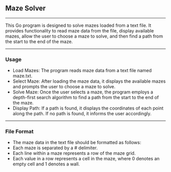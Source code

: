 ## Maze Solver
----
This Go program is designed to solve mazes loaded from a text file. It provides functionality to read maze data from the file, display available mazes, allow the user to choose a maze to solve, and then find a path from the start to the end of the maze.

----
### Usage
 - Load Mazes: The program reads maze data from a text file named maze.txt.
 - Select Maze: After loading the maze data, it displays the available mazes and prompts the user to choose a maze to solve.
 - Solve Maze: Once the user selects a maze, the program employs a depth-first search algorithm to find a path from the start to the end of the maze.
 - Display Path: If a path is found, it displays the coordinates of each point along the path. If no path is found, it informs the user accordingly.
----
### File Format
 - The maze data in the text file should be formatted as follows:
 - Each maze is separated by a # delimiter.
 - Each line within a maze represents a row of the maze grid.
 - Each value in a row represents a cell in the maze, where 0 denotes an empty cell and 1 denotes a wall.
